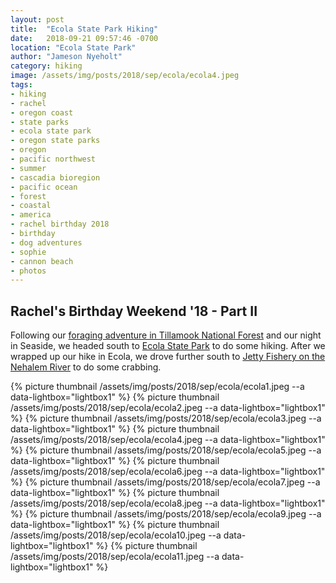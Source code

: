 ```yaml
---
layout: post
title:  "Ecola State Park Hiking"
date:   2018-09-21 09:57:46 -0700
location: "Ecola State Park"
author: "Jameson Nyeholt"
category: hiking
image: /assets/img/posts/2018/sep/ecola/ecola4.jpeg
tags:
- hiking
- rachel
- oregon coast
- state parks
- ecola state park
- oregon state parks
- oregon
- pacific northwest
- summer
- cascadia bioregion
- pacific ocean
- forest
- coastal
- america
- rachel birthday 2018
- birthday
- dog adventures
- sophie
- cannon beach
- photos
---
```


## Rachel's Birthday Weekend '18 - Part II  

Following our [foraging adventure in Tillamook National Forest](/weblog/foraging/2018/09/20/rachel-birthday-foraging.html) and our night in Seaside, we headed south to [Ecola State Park](https://stateparks.oregon.gov/index.cfm?do=park.profile&parkId=136) to do some hiking. <!--description--> After we wrapped up our hike in Ecola, we drove further south to [Jetty Fishery on the Nehalem River](/weblog/foraging/2018/09/21/rachel-birthday-crabbing.html) to do some crabbing.

{% picture thumbnail /assets/img/posts/2018/sep/ecola/ecola1.jpeg --a data-lightbox="lightbox1" %}
{% picture thumbnail /assets/img/posts/2018/sep/ecola/ecola2.jpeg --a data-lightbox="lightbox1" %}
{% picture thumbnail /assets/img/posts/2018/sep/ecola/ecola3.jpeg --a data-lightbox="lightbox1" %}
{% picture thumbnail /assets/img/posts/2018/sep/ecola/ecola4.jpeg --a data-lightbox="lightbox1" %}
{% picture thumbnail /assets/img/posts/2018/sep/ecola/ecola5.jpeg --a data-lightbox="lightbox1" %}
{% picture thumbnail /assets/img/posts/2018/sep/ecola/ecola6.jpeg --a data-lightbox="lightbox1" %}
{% picture thumbnail /assets/img/posts/2018/sep/ecola/ecola7.jpeg --a data-lightbox="lightbox1" %}
{% picture thumbnail /assets/img/posts/2018/sep/ecola/ecola8.jpeg --a data-lightbox="lightbox1" %}
{% picture thumbnail /assets/img/posts/2018/sep/ecola/ecola9.jpeg --a data-lightbox="lightbox1" %}
{% picture thumbnail /assets/img/posts/2018/sep/ecola/ecola10.jpeg --a data-lightbox="lightbox1" %}
{% picture thumbnail /assets/img/posts/2018/sep/ecola/ecola11.jpeg --a data-lightbox="lightbox1" %}
